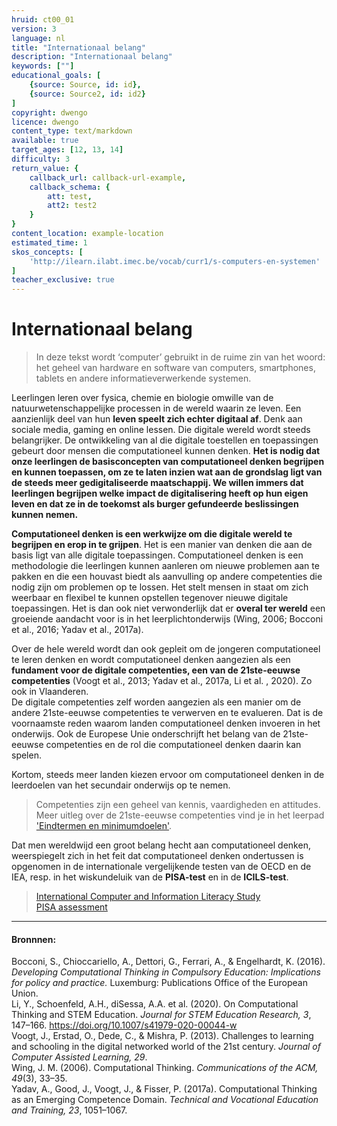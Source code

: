```yaml
---
hruid: ct00_01
version: 3
language: nl
title: "Internationaal belang"
description: "Internationaal belang"
keywords: [""]
educational_goals: [
    {source: Source, id: id}, 
    {source: Source2, id: id2}
]
copyright: dwengo
licence: dwengo
content_type: text/markdown
available: true
target_ages: [12, 13, 14]
difficulty: 3
return_value: {
    callback_url: callback-url-example,
    callback_schema: {
        att: test,
        att2: test2
    }
}
content_location: example-location
estimated_time: 1
skos_concepts: [
    'http://ilearn.ilabt.imec.be/vocab/curr1/s-computers-en-systemen'
]
teacher_exclusive: true
---
```


# Internationaal belang

> In deze tekst wordt ‘computer’ gebruikt in de ruime zin van het woord: het geheel van hardware en software van computers, smartphones, tablets en andere informatieverwerkende systemen. 

Leerlingen leren over fysica, chemie en biologie omwille van de natuurwetenschappelijke processen in de wereld waarin ze leven. Een aanzienlijk deel van hun **leven speelt zich echter digitaal af**. Denk aan sociale media, gaming en online lessen. 
Die digitale wereld wordt steeds belangrijker. De ontwikkeling van al die digitale toestellen en toepassingen gebeurt door mensen die computationeel kunnen denken. **Het is nodig dat onze leerlingen de basisconcepten van computationeel denken begrijpen en kunnen toepassen, om ze te laten inzien wat aan de grondslag ligt van de steeds meer gedigitaliseerde maatschappij. We willen immers dat leerlingen begrijpen welke impact de digitalisering heeft op hun eigen leven en dat ze in de toekomst als burger gefundeerde beslissingen kunnen nemen.**

**Computationeel denken is een werkwijze om die digitale wereld te begrijpen en erop in te grijpen**. Het is een manier van denken die aan de basis ligt van alle digitale toepassingen. Computationeel denken is een methodologie die leerlingen kunnen aanleren om nieuwe problemen aan te pakken en die een houvast biedt als aanvulling op andere competenties die nodig zijn om problemen op te lossen. Het stelt mensen in staat om zich weerbaar en flexibel te kunnen opstellen tegenover nieuwe digitale toepassingen. Het is dan ook niet verwonderlijk dat er **overal ter wereld** een groeiende aandacht voor is in het leerplichtonderwijs (Wing, 2006; Bocconi et al., 2016; Yadav et al., 2017a). 
 
Over de hele wereld wordt dan ook gepleit om de jongeren computationeel te leren denken en wordt computationeel denken aangezien als een **fundament voor de digitale competenties, een van de  21ste-eeuwse competenties** (Voogt et al., 2013; Yadav et al., 2017a, Li et al. , 2020). Zo ook in Vlaanderen. <br>
De digitale competenties zelf worden aangezien als een manier om de andere 21ste-eeuwse competenties te verwerven en te evalueren. Dat is de voornaamste reden waarom landen computationeel denken invoeren in het onderwijs. Ook de Europese Unie onderschrijft het belang van de 21ste-eeuwse competenties en de rol die computationeel denken daarin kan spelen. 

Kortom, steeds meer landen kiezen ervoor om computationeel denken in de leerdoelen van het secundair onderwijs op te nemen. 

> Competenties zijn een geheel van kennis, vaardigheden en attitudes.<br>
> Meer uitleg over de 21ste-eeuwse competenties vind je in het leerpad ['Eindtermen en minimumdoelen'](https://www.dwengo.org/learning-path.html?hruid=ct8_eindtermen&language=nl&te=true&source_page=%2Fcomputational_thinking%2F&source_title=%20Computationeel%20Denken#ct_eindtermen;nl;3). 

<div class="alert alert-box alert-secondary">
Dat men wereldwijd een groot belang hecht aan computationeel denken, weerspiegelt zich in het feit dat computationeel denken ondertussen is opgenomen in de internationale vergelijkende testen van de OECD en de IEA, resp. in het wiskundeluik van de <strong>PISA-test</strong> en in de <strong>ICILS-test</strong>. 
</div>

> [International Computer and Information Literacy Study](https://www.iea.nl/studies/iea/icils/2023#section-740)<br>
> [PISA assessment](https://www.oecd.org/pisa/sitedocument/PISA-2021-mathematics-framework.pdf)

--------------------------------------
#### Bronnnen:  
Bocconi, S., Chioccariello, A., Dettori, G., Ferrari, A., & Engelhardt, K. (2016). *Developing Computational Thinking in Compulsory Education: Implications for policy and practice.* Luxemburg: Publications Office of the European Union.<br>
Li, Y., Schoenfeld, A.H., diSessa, A.A. et al.  (2020). On Computational Thinking and STEM Education. *Journal for STEM Education Research, 3*, 147–166. https://doi.org/10.1007/s41979-020-00044-w  <br>
Voogt, J., Erstad, O., Dede, C., & Mishra, P. (2013). Challenges to learning and schooling in the digital networked world of the 21st century. *Journal of Computer Assisted Learning, 29*.<br>
Wing, J. M. (2006). Computational Thinking. *Communications of the ACM, 49*(3), 33–35.<br> 
Yadav, A., Good, J., Voogt, J., & Fisser, P. (2017a). Computational Thinking as an Emerging Competence Domain. *Technical and Vocational Education and Training, 23*, 1051–1067.

